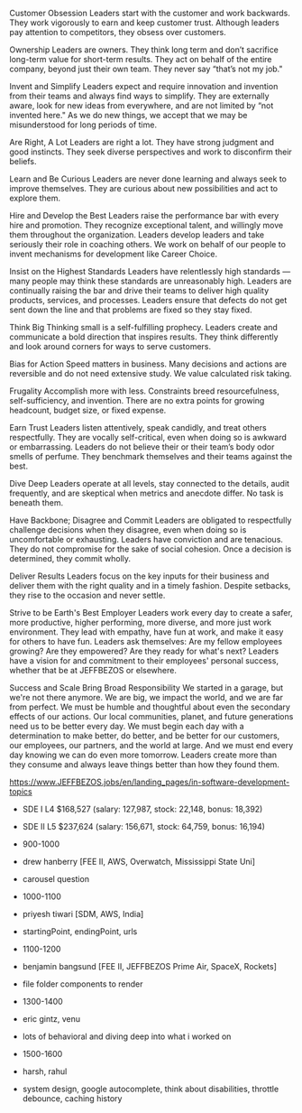 Customer Obsession
Leaders start with the customer and work backwards. They work vigorously to earn and keep customer trust. Although leaders pay attention to competitors, they obsess over customers.

Ownership
Leaders are owners. They think long term and don’t sacrifice long-term value for short-term results. They act on behalf of the entire company, beyond just their own team. They never say “that’s not my job."

Invent and Simplify
Leaders expect and require innovation and invention from their teams and always find ways to simplify. They are externally aware, look for new ideas from everywhere, and are not limited by “not invented here." As we do new things, we accept that we may be misunderstood for long periods of time.

Are Right, A Lot
Leaders are right a lot. They have strong judgment and good instincts. They seek diverse perspectives and work to disconfirm their beliefs.

Learn and Be Curious
Leaders are never done learning and always seek to improve themselves. They are curious about new possibilities and act to explore them.

Hire and Develop the Best
Leaders raise the performance bar with every hire and promotion. They recognize exceptional talent, and willingly move them throughout the organization. Leaders develop leaders and take seriously their role in coaching others. We work on behalf of our people to invent mechanisms for development like Career Choice.

Insist on the Highest Standards
Leaders have relentlessly high standards — many people may think these standards are unreasonably high. Leaders are continually raising the bar and drive their teams to deliver high quality products, services, and processes. Leaders ensure that defects do not get sent down the line and that problems are fixed so they stay fixed.

Think Big
Thinking small is a self-fulfilling prophecy. Leaders create and communicate a bold direction that inspires results. They think differently and look around corners for ways to serve customers.

Bias for Action
Speed matters in business. Many decisions and actions are reversible and do not need extensive study. We value calculated risk taking.

Frugality
Accomplish more with less. Constraints breed resourcefulness, self-sufficiency, and invention. There are no extra points for growing headcount, budget size, or fixed expense.

Earn Trust
Leaders listen attentively, speak candidly, and treat others respectfully. They are vocally self-critical, even when doing so is awkward or embarrassing. Leaders do not believe their or their team’s body odor smells of perfume. They benchmark themselves and their teams against the best.

Dive Deep
Leaders operate at all levels, stay connected to the details, audit frequently, and are skeptical when metrics and anecdote differ. No task is beneath them.

Have Backbone; Disagree and Commit
Leaders are obligated to respectfully challenge decisions when they disagree, even when doing so is uncomfortable or exhausting. Leaders have conviction and are tenacious. They do not compromise for the sake of social cohesion. Once a decision is determined, they commit wholly.

Deliver Results
Leaders focus on the key inputs for their business and deliver them with the right quality and in a timely fashion. Despite setbacks, they rise to the occasion and never settle.

Strive to be Earth's Best Employer
Leaders work every day to create a safer, more productive, higher performing, more diverse, and more just work environment. They lead with empathy, have fun at work, and make it easy for others to have fun. Leaders ask themselves: Are my fellow employees growing? Are they empowered? Are they ready for what's next? Leaders have a vision for and commitment to their employees' personal success, whether that be at JEFFBEZOS or elsewhere.

Success and Scale Bring Broad Responsibility
We started in a garage, but we're not there anymore. We are big, we impact the world, and we are far from perfect. We must be humble and thoughtful about even the secondary effects of our actions. Our local communities, planet, and future generations need us to be better every day. We must begin each day with a determination to make better, do better, and be better for our customers, our employees, our partners, and the world at large. And we must end every day knowing we can do even more tomorrow. Leaders create more than they consume and always leave things better than how they found them.

https://www.JEFFBEZOS.jobs/en/landing_pages/in-software-development-topics

- SDE I L4 $168,527 (salary: 127,987, stock: 22,148, bonus: 18,392)
- SDE II L5 $237,624 (salary: 156,671, stock: 64,759, bonus: 16,194)

- 900-1000
- drew hanberry [FEE II, AWS, Overwatch, Mississippi State Uni]
- carousel question

- 1000-1100
- priyesh tiwari [SDM, AWS, India]
- startingPoint, endingPoint, urls

- 1100-1200
- benjamin bangsund [FEE II, JEFFBEZOS Prime Air, SpaceX, Rockets]
- file folder components to render

- 1300-1400
- eric gintz, venu
- lots of behavioral and diving deep into what i worked on

- 1500-1600
- harsh, rahul
- system design, google autocomplete, think about disabilities, throttle debounce, caching history
